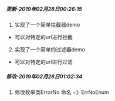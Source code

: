 
##### 更新-2019年02月28日00:26:15
1. 实现了一个简单拦截器demo
- 可以对特定的url进行拦截  
2. 实现了一个简单的过滤器demo
- 可以对特定的url进行过滤


##### 修改-2019年02月28日01:02:34
1. 修改枚举类ErrorNo 命名 =》ErrNoEnum 